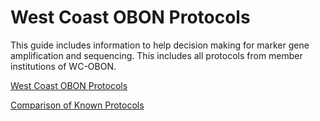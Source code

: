 # West Coast OBON Protocols
This guide includes information to help decision making for marker gene amplification and sequencing. This includes all protocols from member institutions of WC-OBON.

[West Coast OBON Protocols](https://github.com/marinednadude/west-coast-obon-protocols?tab=readme-ov-file#west-coast-obon-protocols)


[Comparison of Known Protocols](https://github.com/marinednadude/west-coast-obon-protocols?tab=readme-ov-file#west-coast-obon-protocols)
